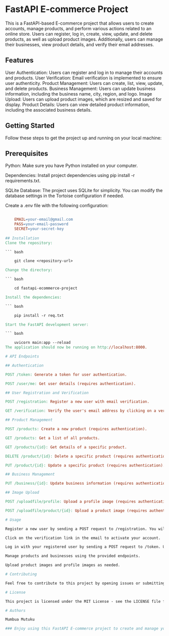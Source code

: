 # FastAPI E-commerce Project

This is a FastAPI-based E-commerce project that allows users to create accounts, manage products, and perform various actions related to an online store. Users can register, log in, create, view, update, and delete products, as well as upload product images. Additionally, users can manage their businesses, view product details, and verify their email addresses.

## Features

User Authentication: Users can register and log in to manage their accounts and products.
User Verification: Email verification is implemented to ensure user authenticity.
Product Management: Users can create, list, view, update, and delete products.
Business Management: Users can update business information, including the business name, city, region, and logo.
Image Upload: Users can upload product images, which are resized and saved for display.
Product Details: Users can view detailed product information, including the associated business details.

## Getting Started

Follow these steps to get the project up and running on your local machine:

## Prerequisites

Python: Make sure you have Python installed on your computer.

Dependencies: Install project dependencies using pip install -r requirements.txt.

SQLite Database: The project uses SQLite for simplicity. You can modify the database settings in the Tortoise configuration if needed.

Create a .env file with the following configuration:

``` makefile
    
    EMAIL=your-email@gmail.com
    PASS=your-email-password
    SECRET=your-secret-key
    
## Installation
Clone the repository:

``` bash

    git clone <repository-url>

Change the directory:

``` bash

    cd fastapi-ecommerce-project

Install the dependencies:

``` bash

    pip install -r req.txt

Start the FastAPI development server:

``` bash

    uvicorn main:app --reload
The application should now be running on http://localhost:8000.

# API Endpoints

## Authentication

POST /token: Generate a token for user authentication.

POST /user/me: Get user details (requires authentication).

## User Registration and Verification

POST /registration: Register a new user with email verification.

GET /verification: Verify the user's email address by clicking on a verification link sent via email.

## Product Management

POST /products: Create a new product (requires authentication).

GET /products: Get a list of all products.

GET /products/{id}: Get details of a specific product.

DELETE /product/{id}: Delete a specific product (requires authentication).

PUT /product/{id}: Update a specific product (requires authentication).

## Business Management

PUT /business/{id}: Update business information (requires authentication).

## Image Upload

POST /uploadfile/profile: Upload a profile image (requires authentication).

POST /uploadfile/product/{id}: Upload a product image (requires authentication).

# Usage

Register a new user by sending a POST request to /registration. You will receive an email for verification.

Click on the verification link in the email to activate your account.

Log in with your registered user by sending a POST request to /token. Use the access token for authentication.

Manage products and businesses using the provided endpoints.

Upload product images and profile images as needed.

# Contributing

Feel free to contribute to this project by opening issues or submitting pull requests. Your contributions are highly appreciated.

# License

This project is licensed under the MIT License - see the LICENSE file for details.

# Authors

Mumbua Mutuku

### Enjoy using this FastAPI E-commerce project to create and manage your online store